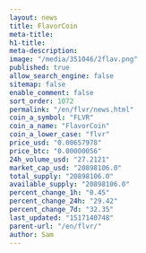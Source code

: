 ```yaml
---
layout: news
title: FlavorCoin
meta-title: 
h1-title: 
meta-description: 
image: "/media/351046/2flav.png"
published: true
allow_search_engine: false
sitemap: false
enable_comment: false
sort_order: 1072
permalink: "/en/flvr/news.html"
coin_a_symbol: "FLVR"
coin_a_name: "FlavorCoin"
coin_a_lower_case: "flvr"
price_usd: "0.00657978"
price_btc: "0.00000056"
24h_volume_usd: "27.2121"
market_cap_usd: "20898106.0"
total_supply: "20898106.0"
available_supply: "20898106.0"
percent_change_1h: "0.45"
percent_change_24h: "29.42"
percent_change_7d: "32.35"
last_updated: "1517140748"
parent-url: "/en/flvr/"
author: Sam
---
```


